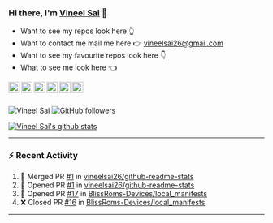 ### Hi there, I'm [Vineel Sai](https://vineelsai26.github.io) 👋

* Want to see my repos look here 👆 <br>
* Want to contact me mail me here 👉 vineelsai26@gmail.com <br>
* Want to see my favourite repos look here 👇 <br>
* What to see me look here 👈 <br>

<a href="https://www.facebook.com/vineelsai26/">
  <img align="left" alt="Vineel Sai's Facebook" width="22px" src="https://cdn.jsdelivr.net/npm/simple-icons@v3/icons/facebook.svg" />
</a>
<a href="https://instagram.com/vineelsai26/">
  <img align="left" alt="Vineel Sai's Instagram" width="22px" src="https://cdn.jsdelivr.net/npm/simple-icons@v3/icons/instagram.svg" />
</a>
<a href="https://twitter.com/vineelsai26">
  <img align="left" alt="Vineel Sai's Twitter" width="22px" src="https://cdn.jsdelivr.net/npm/simple-icons@v3/icons/twitter.svg" />
</a>
<a href="https://linkedin.com/in/vineelsai26">
  <img align="left" alt="Vineel Sai's Linkdein" width="22px" src="https://cdn.jsdelivr.net/npm/simple-icons@v3/icons/linkedin.svg" />
</a>
<a href="https://github.com/vineelsai26">
  <img align="left" alt="Vineel Sai's Github" width="22px" src="https://cdn.jsdelivr.net/npm/simple-icons@v3/icons/github.svg" />
</a>
<a href="https://t.me/vineelsai">
  <img align="left" alt="Vineel Sai's Telegram" width="22px" src="https://cdn.jsdelivr.net/npm/simple-icons@v3/icons/telegram.svg" />
</a>
<br/>
<br/>

![Vineel Sai](https://komarev.com/ghpvc/?username=vineelsai26) 
![GitHub followers](https://img.shields.io/github/followers/vineelsai26?label=Followers)
<br>

[![Vineel Sai's github stats](https://github-readme-stats.vineelsai.vercel.app/api?username=vineelsai26)](https://github.com/vineelsai26)
<br>

---
### :zap: Recent Activity
<!--START_SECTION:activity-->
1. 🎉 Merged PR [#1](https://github.com//vineelsai26/github-readme-stats/pull/1) in [vineelsai26/github-readme-stats](https://github.com//vineelsai26/github-readme-stats)
2. 💪 Opened PR [#1](https://github.com//vineelsai26/github-readme-stats/pull/1) in [vineelsai26/github-readme-stats](https://github.com//vineelsai26/github-readme-stats)
3. 💪 Opened PR [#17](https://github.com//BlissRoms-Devices/local_manifests/pull/17) in [BlissRoms-Devices/local_manifests](https://github.com//BlissRoms-Devices/local_manifests)
4. ❌ Closed PR [#16](https://github.com//BlissRoms-Devices/local_manifests/pull/16) in [BlissRoms-Devices/local_manifests](https://github.com//BlissRoms-Devices/local_manifests)
<!--END_SECTION:activity-->
---
